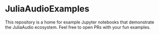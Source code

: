 JuliaAudioExamples
==================

This repository is a home for example Jupyter notebooks that demonstrate
the JuliaAudio ecosystem. Feel free to open PRs with your fun examples.
